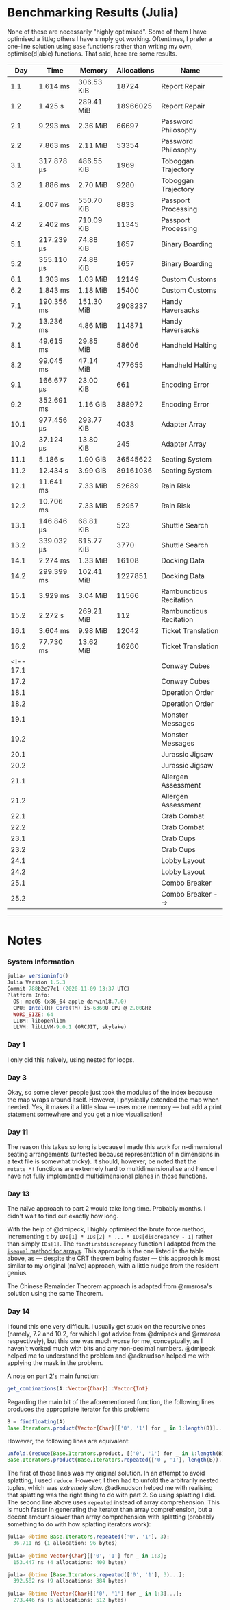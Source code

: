 # Benchmarking Results (Julia)

None of these are necessarily "highly optimised".  Some of them I have optimised a little; others I have simply got working.  Oftentimes, I prefer a one-line solution using `Base` functions rather than writing my own, optimise(d|able) functions.  That said, here are some results.

Day | Time | Memory | Allocations | Name
--- | --- | --- | --- | ---
1.1 | 1.614 ms | 306.53 KiB | 18724 | Report Repair
1.2 | 1.425 s | 289.41 MiB | 18966025 | Report Repair
2.1 | 9.293 ms | 2.36 MiB | 66697 | Password Philosophy
2.2 | 7.863 ms | 2.11 MiB | 53354 | Password Philosophy
3.1 | 317.878 μs | 486.55 KiB | 1969 | Toboggan Trajectory
3.2 | 1.886 ms | 2.70 MiB | 9280 | Toboggan Trajectory
4.1 | 2.007 ms | 550.70 KiB | 8833 | Passport Processing
4.2 | 2.402 ms | 710.09 KiB | 11345 | Passport Processing
5.1 | 217.239 μs | 74.88 KiB | 1657 | Binary Boarding
5.2 | 355.110 μs | 74.88 KiB | 1657 | Binary Boarding
6.1 | 1.303 ms | 1.03 MiB | 12149 | Custom Customs
6.2 | 1.843 ms | 1.18 MiB | 15400 | Custom Customs
7.1 | 190.356 ms | 151.30 MiB | 2908237 | Handy Haversacks
7.2 | 13.236 ms | 4.86 MiB | 114871 | Handy Haversacks
8.1 | 49.615 ms | 29.85 MiB | 58606 | Handheld Halting
8.2 | 99.045 ms | 47.14 MiB | 477655 | Handheld Halting
9.1 | 166.677 μs | 23.00 KiB | 661 | Encoding Error
9.2 | 352.691 ms | 1.16 GiB | 388972 | Encoding Error
10.1 | 977.456 μs | 293.77 KiB | 4033 | Adapter Array
10.2 | 37.124 μs | 13.80 KiB | 245 | Adapter Array
11.1 | 5.186 s | 1.90 GiB | 36545622 | Seating System
11.2 | 12.434 s | 3.99 GiB | 89161036 | Seating System
12.1 | 11.641 ms | 7.33 MiB | 52689 | Rain Risk
12.2 | 10.706 ms | 7.33 MiB | 52957 | Rain Risk
13.1 | 146.846 μs | 68.81 KiB | 523 | Shuttle Search
13.2 | 339.032 μs | 615.77 KiB | 3770 | Shuttle Search
14.1 | 2.274 ms | 1.33 MiB | 16108 | Docking Data
14.2 | 299.399 ms | 102.41 MiB | 1227851 | Docking Data
15.1 | 3.929 ms | 3.04 MiB | 11566 | Rambunctious Recitation
15.2 | 2.272 s | 269.21 MiB | 112 | Rambunctious Recitation
16.1 | 3.604 ms | 9.98 MiB | 12042 | Ticket Translation
16.2 | 77.730 ms | 13.62 MiB | 16260 | Ticket Translation
<!-- 17.1 |  |  |  | Conway Cubes
17.2 |  |  |  | Conway Cubes
18.1 |  |  |  | Operation Order
18.2 |  |  |  | Operation Order
19.1 |  |  |  | Monster Messages
19.2 |  |  |  | Monster Messages
20.1 |  |  |  | Jurassic Jigsaw
20.2 |  |  |  | Jurassic Jigsaw
21.1 |  |  |  | Allergen Assessment
21.2 |  |  |  | Allergen Assessment
22.1 |  |  |  | Crab Combat
22.2 |  |  |  | Crab Combat
23.1 |  |  |  | Crab Cups
23.2 |  |  |  | Crab Cups
24.1 |  |  |  | Lobby Layout
24.2 |  |  |  | Lobby Layout
25.1 |  |  |  | Combo Breaker
25.2 |  |  |  | Combo Breaker -->

---

# Notes

### System Information

```julia
julia> versioninfo()
Julia Version 1.5.3
Commit 788b2c77c1 (2020-11-09 13:37 UTC)
Platform Info:
  OS: macOS (x86_64-apple-darwin18.7.0)
  CPU: Intel(R) Core(TM) i5-6360U CPU @ 2.00GHz
  WORD_SIZE: 64
  LIBM: libopenlibm
  LLVM: libLLVM-9.0.1 (ORCJIT, skylake)
```

### Day 1

I only did this naïvely, using nested for loops.

### Day 3

Okay, so some clever people just took the modulus of the index because the map wraps around itself.  However, I physically extended the map when needed.  Yes, it makes it a little slow &mdash; uses more memory &mdash; but add a print statement somewhere and you get a nice visualisation!

### Day 11

The reason this takes so long is because I made this work for n-dimensional seating arrangements (untested because representation of n dimensions in a text file is somewhat tricky).  It should, however, be noted that the `mutate_*!` functions are extremely hard to multidimensionalise and hence I have not fully implemented multidimensional planes in those functions.

### Day 13

The naïve approach to part 2 would take long time.  Probably months.  I didn't wait to find out exactly how long.
<!-- ```julia
$ julia --threads=5 # 6 CPUs allocated to this task, with min 20G RAM

julia> @btime find_timestamp_brute_force(parse_input(datafile));

julia> versioninfo()
Julia Version 1.5.1
Commit 697e782ab8 (2020-08-25 20:08 UTC)
Platform Info:
  OS: Linux (x86_64-pc-linux-gnu)
  CPU: Intel(R) Xeon(R) CPU E5-2683 v4 @ 2.10GHz
  WORD_SIZE: 64
  LIBM: libopenlibm
  LLVM: libLLVM-9.0.1 (ORCJIT, broadwell)
``` -->

With the help of @dmipeck, I highly optimised the brute force method, incrementing `t` by `IDs[1] * IDs[2] * ... * IDs[discrepancy - 1]` rather than simply `IDs[1]`.  The `findfirstdiscrepancy` function I adapted from the [`isequal` method for arrays](https://github.com/JuliaLang/julia/blob/master/base/abstractarray.jl#L1950-L1961).  This approach is the one listed in the table above, as &mdash; despite the CRT theorem being faster &mdash; this approach is most similar to my original (naïve) approach, with a little nudge from the resident genius.

The Chinese Remainder Theorem approach is adapted from @rmsrosa's solution using the same Theorem.

### Day 14

I found this one very difficult.  I usually get stuck on the recursive ones (namely, 7.2 and 10.2, for which I got advice from @dmipeck and @rmsrosa respectively), but this one was much worse for me, conceptually, as I haven't worked much with bits and any non-decimal numbers.  @dmipeck helped me to understand the problem and @adknudson helped me with applying the mask in the problem.  

A note on part 2's main function:
```julia
get_combinations(A::Vector{Char})::Vector{Int}
```
Regarding the main bit of the aforementioned function, the following lines produces the appropriate iterator for this problem:
```julia
B = findfloating(A)
Base.Iterators.product(Vector{Char}[['0', '1'] for _ in 1:length(B)]...)
```
However, the following lines are equivalent:
```julia
unfold.(reduce(Base.Iterators.product, [['0', '1'] for _ in 1:length(B)]))
Base.Iterators.product(Base.Iterators.repeated(['0', '1'], length(B))...)
```

The first of those lines was my original solution.  In an attempt to avoid splatting, I used `reduce`.  However, I then had to unfold the arbitrarily nested tuples, which was *extremely* slow.  @adknudson helped me with realising that splatting was the right thing to do with part 2.  So using splatting I did.  The second line above uses `repeated` instead of array comprehension.  This is much faster in generating the iterator than array comprehension, but a decent amount slower than array comprehension with splatting (probably something to do with how splatting iterators work):
```julia
julia> @btime Base.Iterators.repeated(['0', '1'], 3);
  36.711 ns (1 allocation: 96 bytes)
  
julia> @btime Vector{Char}[['0', '1'] for _ in 1:3];
  153.447 ns (4 allocations: 400 bytes)

julia> @btime [Base.Iterators.repeated(['0', '1'], 3)...];
  392.582 ns (9 allocations: 384 bytes)
  
julia> @btime [Vector{Char}[['0', '1'] for _ in 1:3]...];
  273.446 ns (5 allocations: 512 bytes)
```
